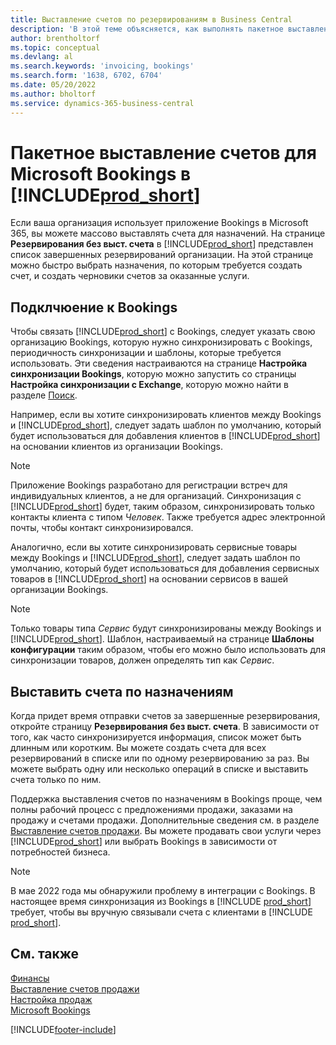 ```yaml
---
title: Выставление счетов по резервированиям в Business Central
description: 'В этой теме объясняется, как выполнять пакетное выставление счетов из Microsoft Bookings в Business Central.'
author: brentholtorf
ms.topic: conceptual
ms.devlang: al
ms.search.keywords: 'invoicing, bookings'
ms.search.form: '1638, 6702, 6704'
ms.date: 05/20/2022
ms.author: bholtorf
ms.service: dynamics-365-business-central
---
```

# Пакетное выставление счетов для Microsoft Bookings в [!INCLUDE[prod_short](includes/prod_short.md)]

Если ваша организация использует приложение Bookings в Microsoft 365, вы можете массово выставлять счета для назначений. На странице **Резервирования без выст. счета** в [!INCLUDE[prod_short](includes/prod_short.md)] представлен список завершенных резервирований организации. На этой странице можно быстро выбрать назначения, по которым требуется создать счет, и создать черновики счетов за оказанные услуги.  

## Подклчюение к Bookings

Чтобы связать [!INCLUDE[prod_short](includes/prod_short.md)] с Bookings, следует указать свою организацию Bookings, которую нужно синхронизировать с Bookings, периодичность синхронизации и шаблоны, которые требуется использовать. Эти сведения настраиваются на странице **Настройка синхронизации Bookings**, которую можно запустить со страницы **Настройка синхронизации с Exchange**, которую можно найти в разделе [Поиск](ui-search.md).  

Например, если вы хотите синхронизировать клиентов между Bookings и [!INCLUDE[prod_short](includes/prod_short.md)], следует задать шаблон по умолчанию, который будет использоваться для добавления клиентов в [!INCLUDE[prod_short](includes/prod_short.md)] на основании клиентов из организации Bookings.  

> [!NOTE]
> Приложение Bookings разработано для регистрации встреч для индивидуальных клиентов, а не для организаций. Синхронизация с [!INCLUDE[prod_short](includes/prod_short.md)] будет, таким образом, синхронизировать только контакты клиента с типом *Человек*. Также требуется адрес электронной почты, чтобы контакт синхронизировался.  

Аналогично, если вы хотите синхронизировать сервисные товары между Bookings и [!INCLUDE[prod_short](includes/prod_short.md)], следует задать шаблон по умолчанию, который будет использоваться для добавления сервисных товаров в [!INCLUDE[prod_short](includes/prod_short.md)] на основании сервисов в вашей организации Bookings.  

> [!NOTE]
> Только товары типа *Сервис* будут синхронизированы между Bookings и [!INCLUDE[prod_short](includes/prod_short.md)]. Шаблон, настраиваемый на странице **Шаблоны конфигурации** таким образом, чтобы его можно было использовать для синхронизации товаров, должен определять тип как *Сервис*.

## Выставить счета по назначениям

Когда придет время отправки счетов за завершенные резервирования, откройте страницу **Резервирования без выст. счета**. В зависимости от того, как часто синхронизируется информация, список может быть длинным или коротким. Вы можете создать счета для всех резервирований в списке или по одному резервированию за раз. Вы можете выбрать одну или несколько операций в списке и выставить счета только по ним.  

Поддержка выставления счетов по назначениям в Bookings проще, чем полны рабочий процесс с предложениями продажи, заказами на продажу и счетами продажи. Дополнительные сведения см. в разделе [Выставление счетов продажи](sales-how-invoice-sales.md). Вы можете продавать свои услуги через [!INCLUDE[prod_short](includes/prod_short.md)] или выбрать Bookings в зависимости от потребностей бизнеса.  

> [!NOTE]
> В мае 2022 года мы обнаружили проблему в интеграции с Bookings. В настоящее время синхронизация из Bookings в [!INCLUDE [prod_short](includes/prod_short.md)] требует, чтобы вы вручную связывали счета с клиентами в [!INCLUDE [prod_short](includes/prod_short.md)].

## См. также

[Финансы](finance.md)  
[Выставление счетов продажи](sales-how-invoice-sales.md)  
[Настройка продаж](sales-setup-sales.md)  
[Microsoft Bookings](https://products.office.com/business/scheduling-and-booking-app)  


[!INCLUDE[footer-include](includes/footer-banner.md)]